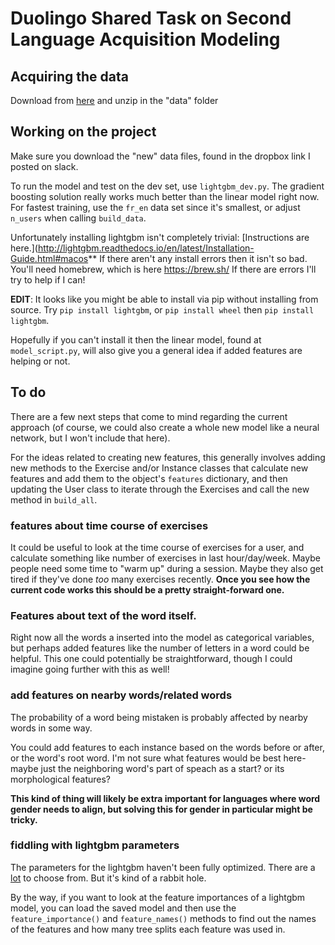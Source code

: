 # Duolingo Shared Task on Second Language Acquisition Modeling

## Acquiring the data

Download from
[here](https://dataverse.harvard.edu/dataset.xhtml?persistentId=doi:10.7910/DVN/8SWHNO)
and unzip in the "data" folder

## Working on the project

Make sure you download the "new" data files, found in the dropbox link I posted on slack.

To run the model and test on the dev set, use `lightgbm_dev.py`. The gradient
boosting solution really works much better than the linear model right now. For
fastest training, use the `fr_en` data set since it's smallest, or adjust
`n_users` when calling `build_data`.

Unfortunately installing lightgbm isn't completely trivial: [Instructions are here.](http://lightgbm.readthedocs.io/en/latest/Installation-Guide.html#macos**
If there aren't any install errors then it isn't so bad. You'll need homebrew, which is here https://brew.sh/
If there are errors I'll try to help if I can!

**EDIT**: It looks like you might be able to install via pip without installing
from source. Try `pip install lightgbm`, or `pip install wheel` then `pip
install lightgbm`.

Hopefully if you can't install it then the linear model, found at `model_script.py`,
will also give you a general idea if added features are helping or not.

## To do

There are a few next steps that come to mind regarding the current approach (of
course, we could also create a whole new model like a neural network, but I
won't include that here).

For the ideas related to creating new features, this generally involves adding
new methods to the Exercise and/or Instance classes that calculate new features
and add them to the object's `features` dictionary, and then updating the User
class to iterate through the Exercises and call the new method in `build_all`.

### features about time course of exercises
It could be useful to look at the time course of exercises for a user, and
calculate something like number of exercises in last hour/day/week. Maybe people
need some time to "warm up" during a session. Maybe they also get tired if
they've done *too* many exercises recently. **Once you see how the current code
works this should be a pretty straight-forward one.**

### Features about text of the word itself.
Right now all the words a inserted into the model as categorical variables, but
perhaps added features like the number of letters in a word could be helpful.
This one could potentially be straightforward, though I could imagine going
further with this as well!

### add features on nearby words/related words
The probability of a word being mistaken is probably affected by nearby words in
some way.

You could add features to each instance based on the words
before or after, or the word's root word. I'm not sure what features would be
best here-maybe just the neighboring word's part of speach as a start? or its
morphological features?

**This kind of thing will likely be extra important for languages where word
gender needs to align, but solving this for gender in particular might be
tricky.**

### fiddling with lightgbm parameters
The parameters for the lightgbm haven't been fully optimized. There are a
[lot](http://lightgbm.readthedocs.io/en/latest/Parameters-Tuning.html) to choose
from. But it's kind of a rabbit hole.

By the way, if you want to look at the feature importances of a lightgbm model,
you can load the saved model and then use the `feature_importance()` and
`feature_names()` methods to find out the names of the features and how many
tree splits each feature was used in.
